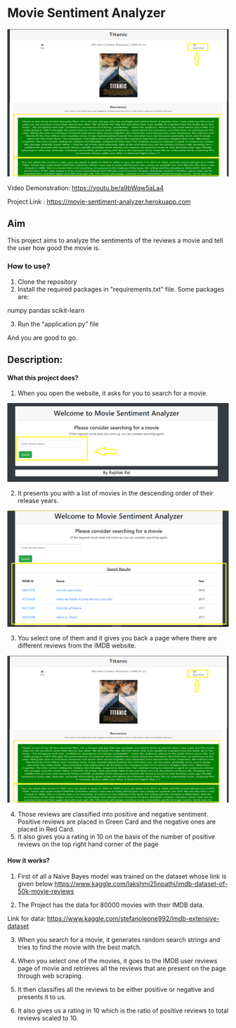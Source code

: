 
# Movie Sentiment Analyzer

<img src="https://github.com/rajtilakls2510/MovieSentimentAnalyzer/blob/master/demo_image.png">

Video Demonstration: https://youtu.be/a9bWqw5aLa4

Project Link : https://movie-sentiment-analyzer.herokuapp.com

## Aim

This project aims to analyze the sentiments of the reviews a movie and tell the user how good the movie is.

### How to use?

1. Clone the repository
2. Install the required packages in "requirements.txt" file.
 Some packages are:

numpy
pandas
scikit-learn

3. Run the "application.py" file

And you are good to go.


## Description:

#### What this project does?

1. When you open the website, it asks for you to search for a movie.

<img src="https://github.com/rajtilakls2510/MovieSentimentAnalyzer/blob/master/search.png">

2. It presents you with a list of movies in the descending order of their release years.

<img src="https://github.com/rajtilakls2510/MovieSentimentAnalyzer/blob/master/search_result.png">

3. You select one of them and it gives you back a page where there are different reviews from the IMDB website.

<img src="https://github.com/rajtilakls2510/MovieSentimentAnalyzer/blob/master/demo_image.png">

4. Those reviews are classified into positive and negative sentiment. Positive reviews are placed in Green Card and the negative ones are placed in Red Card.
5. It also gives you a rating in 10 on the basis of the number of positive reviews on the top right hand corner of the page

#### How it works?

1. First of all a Naive Bayes model was trained on the dataset whose link is given below
https://www.kaggle.com/lakshmi25npathi/imdb-dataset-of-50k-movie-reviews

2. The Project has the data for 80000 movies with their IMDB data.

Link for data:  https://www.kaggle.com/stefanoleone992/imdb-extensive-dataset

3. When you search for a movie, it generates random search strings and tries to find the movie with the best match.

4. When you select one of the movies, it goes to the IMDB user reviews page of movie and retrieves all the reviews that are present on the page through web scraping.

5. It then classifies all the reviews to be either positive or negative and presents it to us.

6. It also gives us a rating in 10 which is the ratio of positive reviews to total reviews scaled to 10. 
 
